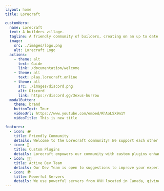 ```yaml
---
layout: home
title: Lorecraft

customHero:
  name: Lorecraft
  text: A builders village.
  tagline: A friendly community of builders, creating on an up to date network of Minecraft build servers!
  image:
    src: ./images/logo.png
    alt: Lorecraft Logo
  actions:
    - theme: alt
      text: Guide
      link: /documentation/welcome
    - theme: alt
      text: play.lorecraft.online
    - theme: alt
      src: ./images/discord.png
      alt: Discord
      link: https://discord.gg/3exus-burrow
  modalButton:
    theme: brand
    buttonText: Tour
    videoUrl: https://www.youtube.com/embed/RhAoLSX9n1Y
    videoTitle: This is new title

features:
  - icon: 🏕️
    title: Friendly Community
    details: Welcome to the Lorecraft community! We support each other to be the best builders and level designers we can be. Join us on discord!
  - icon: 🧰
    title: Custom Plugins
    details: Lorecraft empowers our community with custom plugins enhancing productivity and creativity, making building and creating more enjoyable.
  - icon: 👩‍💻
    title: Active Dev Team
    details: Our Dev Team is open to suggestions to improve your experience and actively works to keep the network running as smoothly as possible!
  - icon: 🌍
    title: Powerful Servers
    details: We use powerful servers from OVH located in Canada, giving us the best US/EU pings for a worldwide community experience!
---
```

